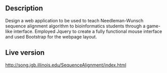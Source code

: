 ## Description
Design a web application to be used to teach Needleman-Wunsch sequence alignment algorithm to
bioinformatics students through a game-like interface. Employed Jquery to create a fully functional mouse
interface and used Bootstrap for the webpage layout.

## Live version
http://song.igb.illinois.edu/SequenceAlignment/index.html

